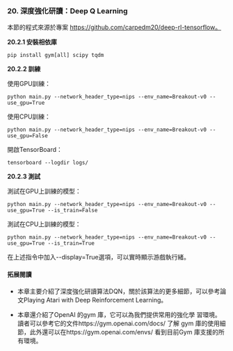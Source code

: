 ﻿### 20. 深度強化研讀：Deep Q Learning

本節的程式來源於專案 https://github.com/carpedm20/deep-rl-tensorflow。

**20.2.1 安裝相依庫**

```
pip install gym[all] scipy tqdm
```

**20.2.2 訓練**

使用GPU訓練：
```
python main.py --network_header_type=nips --env_name=Breakout-v0 --use_gpu=True
```

使用CPU訓練：
```
python main.py --network_header_type=nips --env_name=Breakout-v0 --use_gpu=False
```

開啟TensorBoard：
```
tensorboard --logdir logs/
```

**20.2.3 測試**

測試在GPU上訓練的模型：

```
python main.py --network_header_type=nips --env_name=Breakout-v0 --use_gpu=True --is_train=False
```

測試在CPU上訓練的模型：
```
python main.py --network_header_type=nips --env_name=Breakout-v0 --use_gpu=True --is_train=True
```

在上述指令中加入--display=True選項，可以實時顯示游戲執行緒。

#### 拓展閱讀

- 本章主要介紹了深度強化研讀算法DQN，關於該算法的更多細節，可以參考論文Playing Atari with Deep Reinforcement Learning。

- 本章還介紹了OpenAI 的gym 庫，它可以為我們提供常用的強化學 習環境。讀者可以參考它的文件https://gym.openai.com/docs/ 了解 gym 庫的使用細節，此外還可以在https://gym.openai.com/envs/ 看到目前Gym 庫支援的所有環境。
